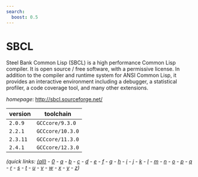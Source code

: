 ```yaml
---
search:
  boost: 0.5
---
```

# SBCL

Steel Bank Common Lisp (SBCL) is a high performance Common Lisp compiler. It is open source / free software, with a permissive license. In addition to the compiler and runtime system for ANSI Common Lisp, it provides an interactive environment including a debugger, a statistical profiler, a code coverage tool, and many other extensions.

*homepage*: <http://sbcl.sourceforge.net/>

version | toolchain
--------|----------
``2.0.9`` | ``GCCcore/9.3.0``
``2.2.1`` | ``GCCcore/10.3.0``
``2.3.11`` | ``GCCcore/11.3.0``
``2.4.1`` | ``GCCcore/12.3.0``


*(quick links: [(all)](../index.md) - [0](../0/index.md) - [a](../a/index.md) - [b](../b/index.md) - [c](../c/index.md) - [d](../d/index.md) - [e](../e/index.md) - [f](../f/index.md) - [g](../g/index.md) - [h](../h/index.md) - [i](../i/index.md) - [j](../j/index.md) - [k](../k/index.md) - [l](../l/index.md) - [m](../m/index.md) - [n](../n/index.md) - [o](../o/index.md) - [p](../p/index.md) - [q](../q/index.md) - [r](../r/index.md) - [s](../s/index.md) - [t](../t/index.md) - [u](../u/index.md) - [v](../v/index.md) - [w](../w/index.md) - [x](../x/index.md) - [y](../y/index.md) - [z](../z/index.md))*

